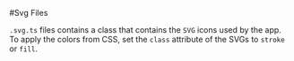 #Svg Files

`.svg.ts` files contains a class that contains the `SVG` icons used by the app. To apply the colors from CSS, set the `class` attribute of the SVGs to `stroke` or `fill`.